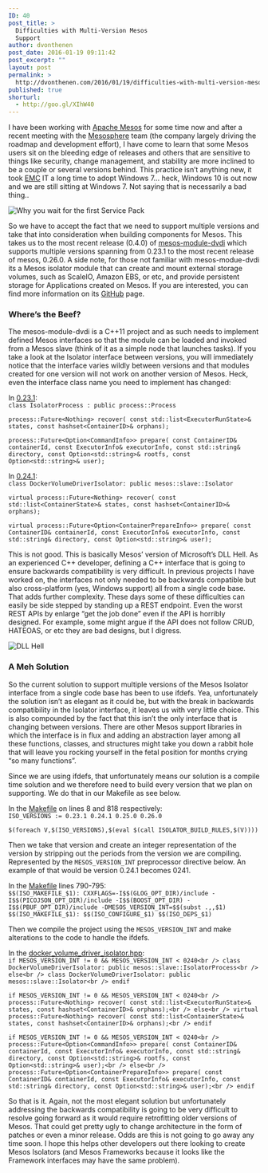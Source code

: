 ```yaml
---
ID: 40
post_title: >
  Difficulties with Multi-Version Mesos
  Support
author: dvonthenen
post_date: 2016-01-19 09:11:42
post_excerpt: ""
layout: post
permalink: >
  http://dvonthenen.com/2016/01/19/difficulties-with-multi-version-mesos-support/
published: true
shorturl:
  - http://goo.gl/XIhW40
---
```

I have been working with [Apache Mesos][1] for some time now and after a recent meeting with the [Mesosphere][2] team (the company largely driving the roadmap and development effort), I have come to learn that some Mesos users sit on the bleeding edge of releases and others that are sensitive to things like security, change management, and stability are more inclined to be a couple or several versions behind. This practice isn’t anything new, it took [EMC][3] IT a long time to adopt Windows 7… heck, Windows 10 is out now and we are still sitting at Windows 7. Not saying that is necessarily a bad thing..

![Why you wait for the first Service Pack][4]

So we have to accept the fact that we need to support multiple versions and take that into consideration when building components for Mesos. This takes us to the most recent release (0.4.0) of [mesos-module-dvdi][5] which supports multiple versions spanning from 0.23.1 to the most recent release of mesos, 0.26.0. A side note, for those not familiar with mesos-modue-dvdi its a Mesos isolator module that can create and mount external storage volumes, such as ScaleIO, Amazon EBS, or etc, and provide persistent storage for Applications created on Mesos. If you are interested, you can find more information on its [GitHub][6] page.

### Where’s the Beef?

The mesos-module-dvdi is a C++11 project and as such needs to implement defined Mesos interfaces so that the module can be loaded and invoked from a Mesos slave (think of it as a simple node that launches tasks). If you take a look at the Isolator interface between versions, you will immediately notice that the interface varies wildly between versions and that modules created for one version will not work on another version of Mesos. Heck, even the interface class name you need to implement has changed:

In [0\.23.1][7]:  
`class IsolatorProcess : public process::Process`

`process::Future<Nothing> recover(
const std::list<ExecutorRunState>& states,
const hashset<ContainerID>& orphans);`

`process::Future<Option<CommandInfo>> prepare(
const ContainerID& containerId,
const ExecutorInfo& executorInfo,
const std::string& directory,
const Option<std::string>& rootfs,
const Option<std::string>& user);`

In [0\.24.1][8]:  
`class DockerVolumeDriverIsolator: public mesos::slave::Isolator`

`virtual process::Future<Nothing> recover(
const std::list<ContainerState>& states,
const hashset<ContainerID>& orphans);`

`virtual process::Future<Option<ContainerPrepareInfo>> prepare(
const ContainerID& containerId,
const ExecutorInfo& executorInfo,
const std::string& directory,
const Option<std::string>& user);`

This is not good. This is basically Mesos’ version of Microsoft’s DLL Hell. As an experienced C++ developer, defining a C++ interface that is going to ensure backwards compatibility is very difficult. In previous projects I have worked on, the interfaces not only needed to be backwards compatible but also cross-platform (yes, Windows support) all from a single code base. That adds further complexity. These days some of these difficulties can easily be side stepped by standing up a REST endpoint. Even the worst REST APIs by enlarge “get the job done” even if the API is horribly designed. For example, some might argue if the API does not follow CRUD, HATEOAS, or etc they are bad designs, but I digress.

![DLL Hell][9]

### A Meh Solution

So the current solution to support multiple versions of the Mesos Isolator interface from a single code base has been to use ifdefs. Yea, unfortunately the solution isn’t as elegant as it could be, but with the break in backwards compatibility in the Isolator interface, it leaves us with very little choice. This is also compounded by the fact that this isn’t the only interface that is changing between versions. There are other Mesos support libraries in which the interface is in flux and adding an abstraction layer among all these functions, classes, and structures might take you down a rabbit hole that will leave you rocking yourself in the fetal position for months crying “so many functions”.

Since we are using ifdefs, that unfortunately means our solution is a compile time solution and we therefore need to build every version that we plan on supporting. We do that in our Makefile as see below.

In the [Makefile][10] on lines 8 and 818 respectively:  
`ISO_VERSIONS := 0.23.1 0.24.1 0.25.0 0.26.0`

`$(foreach V,$(ISO_VERSIONS),$(eval $(call ISOLATOR_BUILD_RULES,$(V))))`

Then we take that version and create an integer representation of the version by stripping out the periods from the version we are compiling. Represented by the `MESOS_VERSION_INT` preprocessor directive below. An example of that would be version 0.24.1 becomes 0241.

In the [Makefile][10] lines 790-795:  
`$$(ISO_MAKEFILE_$1): CXXFLAGS=-I$$(GLOG_OPT_DIR)/include
-I$$(PICOJSON_OPT_DIR)/include
-I$$(BOOST_OPT_DIR)
-I$$(PBUF_OPT_DIR)/include
-DMESOS_VERSION_INT=$$(subst .,,$1)
$$(ISO_MAKEFILE_$1): $$(ISO_CONFIGURE_$1) $$(ISO_DEPS_$1)`

Then we compile the project using the `MESOS_VERSION_INT` and make alterations to the code to handle the ifdefs.

In the [docker_volume_driver_isolator.hpp][11]:  
`if MESOS_VERSION_INT != 0 && MESOS_VERSION_INT < 0240<br />
class DockerVolumeDriverIsolator: public mesos::slave::IsolatorProcess<br />
else<br />
class DockerVolumeDriverIsolator: public mesos::slave::Isolator<br />
endif`

`if MESOS_VERSION_INT != 0 && MESOS_VERSION_INT < 0240<br />
process::Future<Nothing> recover(
const std::list<ExecutorRunState>& states,
const hashset<ContainerID>& orphans);<br />
else<br />
virtual process::Future<Nothing> recover(
const std::list<ContainerState>& states,
const hashset<ContainerID>& orphans);<br />
endif`

`if MESOS_VERSION_INT != 0 && MESOS_VERSION_INT < 0240<br />
process::Future<Option<CommandInfo>> prepare(
const ContainerID& containerId,
const ExecutorInfo& executorInfo,
const std::string& directory,
const Option<std::string>& rootfs,
const Option<std::string>& user);<br />
else<br />
process::Future<Option<ContainerPrepareInfo>> prepare(
const ContainerID& containerId,
const ExecutorInfo& executorInfo,
const std::string& directory,
const Option<std::string>& user);<br />
endif`

So that is it. Again, not the most elegant solution but unfortunately addressing the backwards compatibility is going to be very difficult to resolve going forward as it would require retrofitting older versions of Mesos. That could get pretty ugly to change architecture in the form of patches or even a minor release. Odds are this is not going to go away any time soon. I hope this helps other developers out there looking to create Mesos Isolators (and Mesos Frameworks because it looks like the Framework interfaces may have the same problem).

 [1]: http://mesos.apache.org/
 [2]: https://mesosphere.com/
 [3]: http://www.emc.com/
 [4]: https://raw.githubusercontent.com/dvonthenen/blog/master/images/windows10install.png
 [5]: https://github.com/emccode/mesos-module-dvdi/releases/tag/v0.4.0
 [6]: https://github.com/emccode/mesos-module-dvdi
 [7]: https://github.com/apache/mesos/blob/0.23.1/include/mesos/slave/isolator.hpp
 [8]: https://github.com/apache/mesos/blob/0.24.1/include/mesos/slave/isolator.hpp
 [9]: https://raw.githubusercontent.com/dvonthenen/blog/master/images/dllhell.jpg
 [10]: https://github.com/emccode/mesos-module-dvdi/blob/v0.4.0/Makefile
 [11]: https://github.com/emccode/mesos-module-dvdi/blob/v0.4.0/isolator/isolator/docker_volume_driver_isolator.hpp